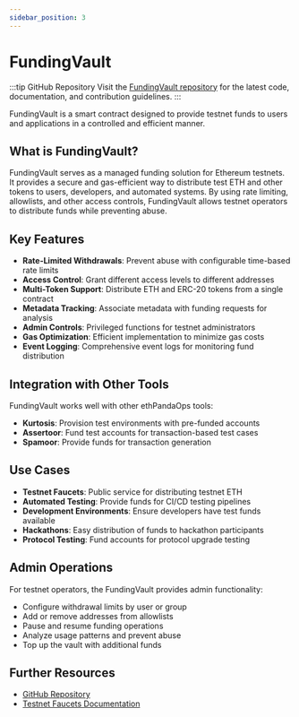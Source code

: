 ```yaml
---
sidebar_position: 3
---
```


# FundingVault

:::tip GitHub Repository
Visit the [FundingVault repository](https://github.com/ethpandaops/fundingvault) for the latest code, documentation, and contribution guidelines.
:::

FundingVault is a smart contract designed to provide testnet funds to users and applications in a controlled and efficient manner.

## What is FundingVault?

FundingVault serves as a managed funding solution for Ethereum testnets. It provides a secure and gas-efficient way to distribute test ETH and other tokens to users, developers, and automated systems. By using rate limiting, allowlists, and other access controls, FundingVault allows testnet operators to distribute funds while preventing abuse.

## Key Features

- **Rate-Limited Withdrawals**: Prevent abuse with configurable time-based rate limits
- **Access Control**: Grant different access levels to different addresses
- **Multi-Token Support**: Distribute ETH and ERC-20 tokens from a single contract
- **Metadata Tracking**: Associate metadata with funding requests for analysis
- **Admin Controls**: Privileged functions for testnet administrators
- **Gas Optimization**: Efficient implementation to minimize gas costs
- **Event Logging**: Comprehensive event logs for monitoring fund distribution

## Integration with Other Tools

FundingVault works well with other ethPandaOps tools:

- **Kurtosis**: Provision test environments with pre-funded accounts
- **Assertoor**: Fund test accounts for transaction-based test cases
- **Spamoor**: Provide funds for transaction generation

## Use Cases

- **Testnet Faucets**: Public service for distributing testnet ETH
- **Automated Testing**: Provide funds for CI/CD testing pipelines
- **Development Environments**: Ensure developers have test funds available
- **Hackathons**: Easy distribution of funds to hackathon participants
- **Protocol Testing**: Fund accounts for protocol upgrade testing

## Admin Operations

For testnet operators, the FundingVault provides admin functionality:

- Configure withdrawal limits by user or group
- Add or remove addresses from allowlists
- Pause and resume funding operations
- Analyze usage patterns and prevent abuse
- Top up the vault with additional funds

## Further Resources

- [GitHub Repository](https://github.com/ethpandaops/fundingvault)
- [Testnet Faucets Documentation](https://ethereum.org/en/developers/docs/networks/#testnet-faucets) 